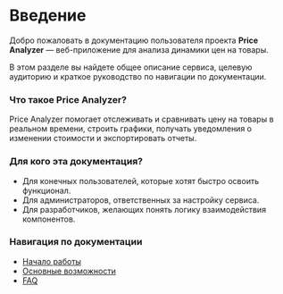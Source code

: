# Введение

Добро пожаловать в документацию пользователя проекта **Price Analyzer** — веб-приложение для анализа динамики цен на товары.

В этом разделе вы найдете общее описание сервиса, целевую аудиторию и краткое руководство по навигации по документации.

### Что такое Price Analyzer?
Price Analyzer помогает отслеживать и сравнивать цену на товары в реальном времени, строить графики, получать уведомления о изменении стоимости и экспортировать отчеты.

### Для кого эта документация?
- Для конечных пользователей, которые хотят быстро освоить функционал.
- Для администраторов, ответственных за настройку сервиса.
- Для разработчиков, желающих понять логику взаимодействия компонентов.

### Навигация по документации
- [Начало работы](setup.md)
- [Основные возможности](features.md)
- [FAQ](faq.md)

